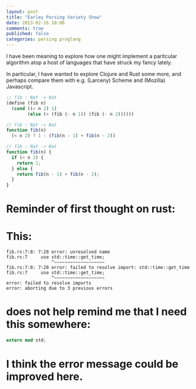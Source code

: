 ```yaml
---
layout: post
title: "Earley Parsing Variety Show"
date: 2013-02-16 18:06
comments: true
published: false
categories: parsing proglang
---
```


I have been meaning to explore how one might implement a paritcular
algorithm atop a host of languages that have struck my fancy lately.

<!-- more -->

In particular, I have wanted to explore Clojure and Rust some more,
and perhaps compare them with e.g. (Larceny) Scheme and (Mozilla)
Javascript.

```scheme
;; fib : Nat -> Nat
(define (fib n)
  (cond ((< n 2) 1)
        (else (+ (fib (- n 1)) (fib (- n 2))))))
```

```javascript
// fib : Nat -> Nat
function fib(n)
  (< n 2) ? 1 : (fib(n - 1) + fib(n - 2))
```

```javascript
// fib : Nat -> Nat
function fib(n) {
  if (< n 2) {
    return 1;
  } else {
    return fib(n - 1) + fib(n - 2);
  }
}
```

# Reminder of first thought on rust:
# This:
```text
fib.rs:7:8: 7:28 error: unresolved name
fib.rs:7     use std::time::get_time;
                 ^~~~~~~~~~~~~~~~~~~~
fib.rs:7:8: 7:28 error: failed to resolve import: std::time::get_time
fib.rs:7     use std::time::get_time;
                 ^~~~~~~~~~~~~~~~~~~~
error: failed to resolve imports
error: aborting due to 3 previous errors
```
# does not help remind me that I need this somewhere:
```rust
extern mod std;
```
# I think the error message could be improved here.
